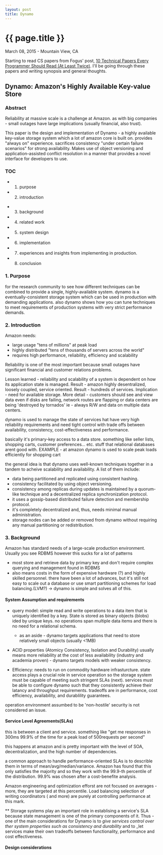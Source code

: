 ```yaml
---
layout: post
title: Dynamo
---
```


{{ page.title }}
================

<p class="meta">March 08, 2015 - Mountain View, CA</p>

Starting to read CS papers from Fogus' post, [10 Technical Papers Every
Programmer Should Read (At Least Twice)][papers]. I'll be going through
these papers and writing synopsis and general thoughts.

## Dynamo: Amazon's Highly Available Key-value Store

### Abstract
Reliability at massive scale is a challenge at Amazon.
as with big companies - small outages have large implications (usually financial, also
trust).

This paper is the design and implementation of Dynamo - a highly available key-value storage system which a lot of amazon core is built on.
provides "always on" experience.
sacrifices consistency "under certain failure scenarios" for strong availability.
Makes use of object versioning and application-assisted conflict resolution in a manner that provides a novel interface for developers to use.

### TOC

+ 1. purpose
+ 2. introduction
- 3. background
- 4. related work
- 5. system design
- 6. implementation
- 7. experiences and insights from implementing in production.
- 8. conclusion

### 1. Purpose
for the research community to see how different techniques can be combined to provide a single, highly-available system.
dynamo is a eventually-consistent storage system which can be used in production with demanding applications.
also dynamo shows how you can tune techniques to meet requirements of production systems with very strict performance demands.

### 2. Introduction
Amazon needs:
+ large usage "tens of millions" at peak load
+ highly distributed "tens of thousands of servers across the world"
+ requires high performance, reliability, efficiency and scalability

Reliability is one of the most important because small outages have significant financial and customer relations problems.

Lesson learned - reliability and scalability of a system is dependent on how its application state is managed.
Result - amazon highly desentralized, loosely coupled, service oriented.
Result - hundreds of services.
Implication - need for available storage.
More detail - customers should see and view data even if disks are failing, network routes are flapping or data centers are being 'destroyed by tornados'
ie - always R/W and data on multiple data centers.

dynamo is used to manage the state of services hat have very high reliability requirements and need tight control with trade offs between availability, consistency, cost-effectiveness and performance.

basically it's primary-key access to a data store. something like seller lists, shopping carts, customer preferences... etc. stuff that relational databases arent good with.
EXAMPLE - at amazon dynamo is used to scale peak loads efficiently for shopping cart

the general idea is that dynamo uses well-known techniques together in a tandem to acheive scalability and availability. A list of them include:
+ data being partitioned and replicated using consistent hashing.
+ consistency facilitated by using object versioning.
+ consistency among replicas during updates is maintained by a quorum-like technique and a decentralized replica synchronization protocol.
+ it uses a gossip-based distributed failure detection and membership protocol.
+ it's completely decentralized and, thus, needs minimal manual administration.
+ storage nodes can be added or removed from dynamo without requiring any manual partitioning or redistribution.

### 3. Background
Amazon has standard needs of a large-scale production environment.
Usually you see RDBMS however this sucks for a lot of patterns
- most store and retrieve data by primary key and don't require complex querying and management found in RDBMS
- also means costs in the form of expensive hardware (?) and highly skilled personnel.
there have been a lot of advances, but it's still not easy to scale out a database or use smart partitioning schemes for load balancing.(LVM?)
-> dynamo is simple and solves all of this.

#### System Assumption and requirements
+ query model: simple read and write operations to a data item that is uniquely identified by a key. State is stored as binary objects (blobs) ided by unique keys. no operations span multiple data items and there is no need for a relational schema.
    - as an aside - dynamo targets applications that need to store relatively small objects (usually <1MB)

+ ACID properties (Atomicy Consistency, Isolation and Durability) usually means more reliability at the cost of less availability (industry and academia proven) - dynamo targets models with weaker consistency.

+ Efficiency: needs to run on commodity hardware infrasturcture. state access plays a crucial role in service operation so the storage system must be capable of meeting such stringent SLAs (next). services must be able to configure dynamo such that they consistently achieve their latancy and throughput requirements. tradeoffs are in performance, cost efficiency, availability, and durablility guarantees.

operation environment assumbed to be 'non-hostile'
security is not considered an issue.

#### Service Level Agreements(SLAs)
this is between a client and service. something like "get me responses in 300ms 99.9% of the time for a peak load of 500requests per second"

this happens at amazon and is pretty important with the level of SOA, decentralization, and the high number of dependencies.

a common approach to handle performance-oriented SLAs is to describle them in terms of mean/avg/median/variance. Amazon has found that this only satisfies the majority and so they work with the 99.9-th percentile of the distribution. 99.9% was chosen after a cost-benefite analysis.

Amazon engineering and optimization efforst are not focused on averages - more, they are targeted at this percentile. Load balancing selection of writing coordinators ( and more) are purely at controlling performance at this mark.

** Storage systems play an important role in establising a service's SLA because state management is one of the primary components of it. Thus - one of the main considerations for Dynamo is to _give services control over ther system properties such as consistency and durability_ and to _let services make their own tradeoffs between functionality, performance and cost effectiveness.

#### Design considerations


[papers]: http://blog.fogus.me/2011/09/08/10-technical-papers-every-programmer-should-read-at-least-twice/
